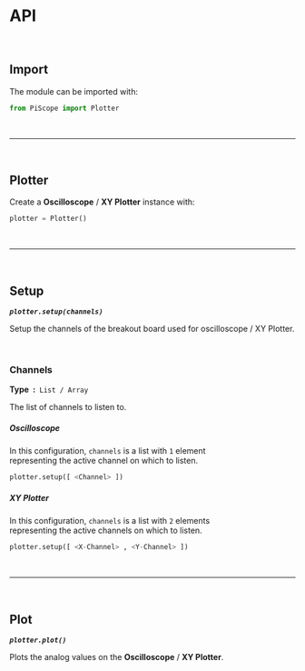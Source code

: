 
# API

<br>

## Import

The module can be imported with:

```python
from PiScope import Plotter
```

<br>

---

<br>

## Plotter

Create a **Oscilloscope** / **XY Plotter** instance with:

```python
plotter = Plotter()
```

<br>

---

<br>

## Setup
***`plotter.setup(channels)`***

Setup the channels of the breakout board used for oscilloscope / XY Plotter.

<br>

### Channels 

**Type :** `List / Array`

The list of channels to listen to.

##### Oscilloscope

In this configuration, `channels` is a list with `1` element <br>
representing the active channel on which to listen.

```python
plotter.setup([ <Channel> ])
```

##### XY Plotter

In this configuration, `channels` is a list with `2` elements <br>
representing the active channels on which to listen. 

```python
plotter.setup([ <X-Channel> , <Y-Channel> ])
```

<br>

---

<br>

## Plot
***`plotter.plot()`***

Plots the analog values on the **Oscilloscope** / **XY Plotter**.

<br>

